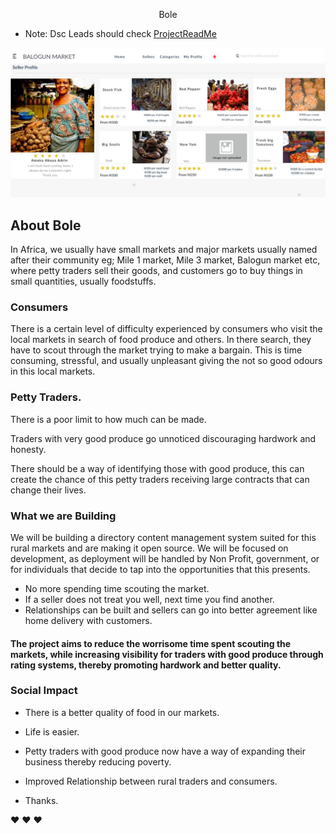 <p align="center"> Bole </p>


- Note: Dsc Leads should check <a href="https://github.com/DSCLEADSAfrica/bole/blob/master/ProjectReadMe.md"> ProjectReadMe </a>

![](https://github.com/DSCLEADSAfrica/bole/blob/master/boleProjectResources/boleHomepage.jpeg)



## About Bole


In Africa, we usually have small markets and major markets usually named after their community eg; Mile 1 market, Mile 3 market, Balogun market etc, where petty traders sell their goods, and customers go to buy things in small quantities, usually foodstuffs.


### Consumers

There is a certain level of difficulty experienced by consumers who visit the local markets in search of food produce and others. In there search, they have to scout through the market trying to make a bargain. This is time consuming, stressful, and usually unpleasant giving the not so good odours in this local markets.


### Petty Traders.

There is a poor limit to how much can be made.

Traders with very good produce go unnoticed discouraging hardwork and honesty.

There should be a way of identifying those with good produce, this can create the chance of this petty traders receiving large contracts that can change their lives.



### What we are Building 

We will be building a directory content management system suited for this rural markets and are making it open source. We will be focused on development, as deployment will be handled by Non Profit, government, or for individuals that decide to tap into the opportunities that this presents.




- No more spending time scouting the market. 
- If a seller does not treat you well, next time you find another.
- Relationships can be built and sellers can go into better agreement like home delivery with customers. 


#### The project aims to reduce the worrisome time spent scouting the markets, while increasing visibility for traders with good produce through rating systems, thereby promoting hardwork and better quality.



### Social Impact

- There is a better quality of food in our markets.

- Life is easier.

- Petty traders with good produce now have a way of expanding their business thereby reducing poverty.

- Improved Relationship between rural traders and consumers.

- Thanks.

<p></p>

:heart: :heart: :heart:

